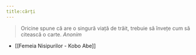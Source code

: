 ```yaml
---
title:cărți
---
```


> Oricine spune că are o singură viață de trăit, trebuie să învețe cum să citească o carte. *Anonim*

- [[Femeia Nisipurilor - Kobo Abe]]